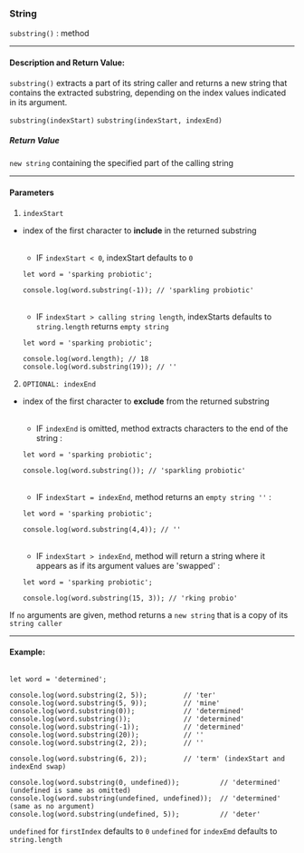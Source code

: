 ### String 

`substring()` : method

___

#### Description and Return Value:

`substring()` extracts a part of its string caller and returns a new string that contains the extracted substring, depending on the index values indicated in its argument.

`substring(indexStart)`
`substring(indexStart, indexEnd)`

##### Return Value

`new string` containing the specified part of the calling string
___

#### Parameters

1. `indexStart`
- index of the first character to **include** in the returned substring

    <br>

    - IF `indexStart < 0`, indexStart defaults to `0`
    ```
    let word = 'sparking probiotic';

    console.log(word.substring(-1)); // 'sparkling probiotic'
    ```

    <br>

    - IF `indexStart > calling string length`, indexStarts defaults to `string.length` returns `empty string`
    ```
    let word = 'sparking probiotic'; 

    console.log(word.length); // 18
    console.log(word.substring(19)); // ''
    ```


2. `OPTIONAL: indexEnd`
- index of the first character to **exclude** from the returned substring

    <br>

    - IF `indexEnd` is omitted, method extracts characters to the end of the string :
    ```
    let word = 'sparking probiotic';

    console.log(word.substring()); // 'sparkling probiotic'
    ```

    <br>

    - IF `indexStart = indexEnd`, method returns an `empty string ''` :

    ```
    let word = 'sparking probiotic';

    console.log(word.substring(4,4)); // ''
    ```

    <br>

    - IF `indexStart > indexEnd`, method will return a string where it appears as if its argument values are 'swapped' : 

    ```
    let word = 'sparking probiotic';

    console.log(word.substring(15, 3)); // 'rking probio'
    ```

If `no` arguments are given, method returns a `new string` that is a copy of its `string caller`

___

#### Example:

```

let word = 'determined';

console.log(word.substring(2, 5));         // 'ter'
console.log(word.substring(5, 9));         // 'mine'
console.log(word.substring(0));            // 'determined'
console.log(word.substring());             // 'determined'
console.log(word.substring(-1));           // 'determined'
console.log(word.substring(20));           // ''
console.log(word.substring(2, 2));         // ''

console.log(word.substring(6, 2));         // 'term' (indexStart and indexEnd swap)

console.log(word.substring(0, undefined));          // 'determined' (undefined is same as omitted)
console.log(word.substring(undefined, undefined));  // 'determined' (same as no argument)
console.log(word.substring(undefined, 5));          // 'deter' 
```
`undefined` for `firstIndex` defaults to `0`
`undefined` for `indexEmd` defaults to `string.length`


